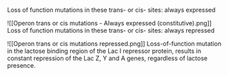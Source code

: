 Loss of function mutations in these trans- or cis- sites: always expressed

![[Operon trans or cis mutations - Always expressed (constitutive).png]]
Loss of function mutations in these trans- or cis- sites: always repressed

![[Operon trans or cis mutations repressed.png]]
Loss-of-function mutation in the lactose binding region of the Lac I repressor protein, results in constant repression of the Lac Z, Y and A genes, regardless of lactose presence.